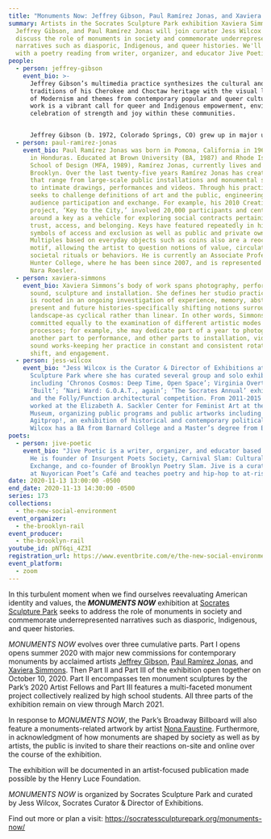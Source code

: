 ```yaml
---
title: "Monuments Now: Jeffrey Gibson, Paul Ramírez Jonas, and Xaviera Simmons"
summary: Artists in the Socrates Sculpture Park exhibition Xaviera Simmons,
  Jeffrey Gibson, and Paul Ramírez Jonas will join curator Jess Wilcox to
  discuss the role of monuments in society and commemorate underrepresented
  narratives such as diasporic, Indigenous, and queer histories. We'll conclude
  with a poetry reading from writer, organizer, and educator Jive Poetic.
people:
  - person: jeffrey-gibson
    event_bio: >-
      Jeffrey Gibson’s multimedia practice synthesizes the cultural and artistic
      traditions of his Cherokee and Choctaw heritage with the visual languages
      of Modernism and themes from contemporary popular and queer culture. His
      work is a vibrant call for queer and Indigenous empowerment, envisioning a
      celebration of strength and joy within these communities.


      Jeffrey Gibson (b. 1972, Colorado Springs, CO) grew up in major urban centers in the United States, Germany, Korea, and England. He received a Bachelor of Fine Arts in painting from the School of the Art Institute of Chicago in 1995 and Master of Arts in painting at the Royal College of Art, London, in 1998. He is a citizen of the Mississippi Band of Choctaw Indians and is half Cherokee. He is currently an artist-in-residence at Bard College and lives and works near Hudson, New York.
  - person: paul-ramirez-jonas
    event_bio: Paul Ramírez Jonas was born in Pomona, California in 1965 and raised
      in Honduras. Educated at Brown University (BA, 1987) and Rhode Island
      School of Design (MFA, 1989), Ramírez Jonas, currently lives and works in
      Brooklyn. Over the last twenty-five years Ramírez Jonas has created works
      that range from large-scale public installations and monumental sculptures
      to intimate drawings, performances and videos. Through his practice he
      seeks to challenge definitions of art and the public, engineering active
      audience participation and exchange. For example, his 2010 Creative Time
      project, ‘Key to the City,’ involved 20,000 participants and centered
      around a key as a vehicle for exploring social contracts pertaining to
      trust, access, and belonging. Keys have featured repeatedly in his work as
      symbols of access and exclusion as well as public and private ownership.
      Multiples based on everyday objects such as coins also are a reoccurring
      motif, allowing the artist to question notions of value, circulation, and
      societal rituals or behaviors. He is currently an Associate Professor at
      Hunter College, where he has been since 2007, and is represented Galeria
      Nara Roesler.
  - person: xaviera-simmons
    event_bio: Xaviera Simmons’s body of work spans photography, performance, video,
      sound, sculpture and installation. She defines her studio practice, which
      is rooted in an ongoing investigation of experience, memory, abstraction,
      present and future histories-specifically shifting notions surrounding
      landscape-as cyclical rather than linear. In other words, Simmons is
      committed equally to the examination of different artistic modes and
      processes; for example, she may dedicate part of a year to photography,
      another part to performance, and other parts to installation, video, and
      sound works-keeping her practice in constant and consistent rotation,
      shift, and engagement.
  - person: jess-wilcox
    event_bio: "Jess Wilcox is the Curator & Director of Exhibitions at Socrates
      Sculpture Park where she has curated several group and solo exhibitions
      including ‘Chronos Cosmos: Deep Time, Open Space’; Virginia Overton:
      ‘Built’; ‘Nari Ward: G.O.A.T., again’; ’The Socrates Annual’ exhibitions;
      and the Folly/Function architectural competition. From 2011-2015 she
      worked at the Elizabeth A. Sackler Center for Feminist Art at the Brooklyn
      Museum, organizing public programs and public artworks including
      Agitprop!, an exhibition of historical and contemporary political art.
      Wilcox has a BA from Barnard College and a Master’s degree from Bard CCS."
poets:
  - person: jive-poetic
    event_bio: "Jive Poetic is a writer, organizer, and educator based in Brooklyn.
      He is founder of Insurgent Poets Society, Carnival Slam: Cultural
      Exchange, and co-founder of Brooklyn Poetry Slam. Jive is a curator/host
      at Nuyorican Poet’s Café and teaches poetry and hip-hop to at-risk youth."
date: 2020-11-13 13:00:00 -0500
end_date: 2020-11-13 14:30:00 -0500
series: 173
collections:
  - the-new-social-environment
event_organizer:
  - the-brooklyn-rail
event_producer:
  - the-brooklyn-rail
youtube_id: pNT6qi_4Z3I
registration_url: https://www.eventbrite.com/e/the-new-social-environment-173-monuments-now-tickets-128050515539
event_platform:
  - zoom
---
```

In this turbulent moment when we find ourselves reevaluating American identity and values, the ***MONUMENTS NOW*** exhibition at [Socrates Sculpture Park](https://socratessculpturepark.org/monuments-now/) seeks to address the role of monuments in society and commemorate underrepresented narratives such as diasporic, Indigenous, and queer histories.

*MONUMENTS NOW* evolves over three cumulative parts. Part I opens opens summer 2020 with major new commissions for contemporary monuments by acclaimed artists [Jeffrey Gibson](https://socratessculpturepark.org/artist/jeffrey-gibson/), [Paul Ramírez Jonas](https://socratessculpturepark.org/artist/paul-ramirez-jonas/), and [Xaviera Simmons](https://socratessculpturepark.org/artist/xaviera-simmons/). Then Part II and Part III of the exhibition open together on October 10, 2020. Part II encompasses ten monument sculptures by the Park’s 2020 Artist Fellows and Part III features a multi-faceted monument project collectively realized by high school students. All three parts of the exhibition remain on view through March 2021.

In response to *MONUMENTS NOW*, the Park’s Broadway Billboard will also feature a monuments-related artwork by artist [Nona Faustine](https://socratessculpturepark.org/exhibition/billboard-faustine/). Furthermore, in acknowledgment of how monuments are shaped by society as well as by artists, the public is invited to share their reactions on-site and online over the course of the exhibition.

The exhibition will be documented in an artist-focused publication made possible by the Henry Luce Foundation.

*MONUMENTS NOW* is organized by Socrates Sculpture Park and curated by Jess Wilcox, Socrates Curator & Director of Exhibitions.

Find out more or plan a visit: <https://socratessculpturepark.org/monuments-now/>